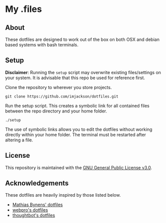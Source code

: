 # My .files

## About
These dotfiles are designed to work out of the box on both OSX and debian based
systems with bash terminals. 

## Setup
**Disclaimer**: Running the `setup` script may overwrite existing files/settings on
your system. It is advisable that this repo be used for reference first.

Clone the repository to wherever you store projects.
```
git clone https://github.com/imjackson/dotfiles.git
```
Run the setup script. This creates a symbolic link for all contained files between the
repo directory and your home folder.
```
./setup
```

The use of symbolic links allows you to edit the dotfiles without working
directly within your home folder. The terminal must be restarted after altering a
file.

## License
This repository is maintained with the [GNU General Public License
v3.0](https://github.com/imjackson/dotfiles/blob/master/LICENSE).

## Acknowledgements
These dotfiles are heavily inspired by those listed below.
* [Mathias Bynens' dotfiles](https://github.com/mathiasbynens/dotfiles)
* [webpro's dotfiles](https://github.com/webpro/dotfiles)
* [thoughtbot's dotfiles](https://github.com/thoughtbot/dotfiles)
